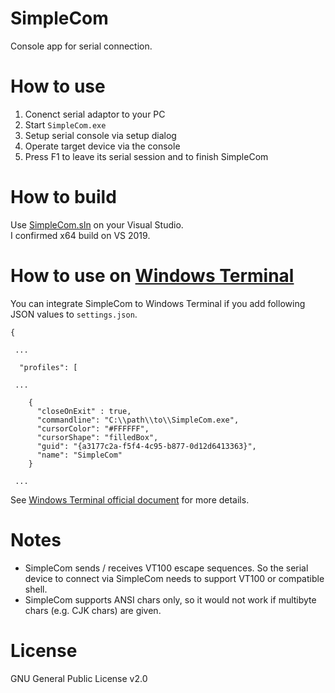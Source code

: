 # SimpleCom

Console app for serial connection.

# How to use

1. Conenct serial adaptor to your PC
2. Start `SimpleCom.exe`
3. Setup serial console via setup dialog
4. Operate target device via the console
5. Press F1 to leave its serial session and to finish SimpleCom

# How to build

Use [SimpleCom.sln](https://github.com/YaSuenag/SimpleCom/blob/master/SimpleCom.sln) on your Visual Studio.  
I confirmed x64 build on VS 2019.

# How to use on [Windows Terminal](https://github.com/microsoft/terminal)

You can integrate SimpleCom to Windows Terminal if you add following JSON values to `settings.json`.

```
{

 ...

  "profiles": [

 ...

    {
      "closeOnExit" : true,
      "commandline": "C:\\path\\to\\SimpleCom.exe",
      "cursorColor": "#FFFFFF",
      "cursorShape": "filledBox",
      "guid": "{a3177c2a-f5f4-4c95-b877-0d12d6413363}",
      "name": "SimpleCom"
    }

 ...

```

See [Windows Terminal official document](https://github.com/microsoft/terminal/blob/master/doc/user-docs/UsingJsonSettings.md) for more details.

# Notes

* SimpleCom sends / receives VT100 escape sequences. So the serial device to connect via SimpleCom needs to support VT100 or compatible shell.
* SimpleCom supports ANSI chars only, so it would not work if multibyte chars (e.g. CJK chars) are given.

# License

GNU General Public License v2.0

